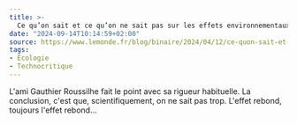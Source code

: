 ```yaml
---
title: >-
  Ce qu’on sait et ce qu’on ne sait pas sur les effets environnementaux de la numérisation
date: "2024-09-14T10:14:59+02:00"
source: https://www.lemonde.fr/blog/binaire/2024/04/12/ce-quon-sait-et-ce-quon-ne-sait-pas-sur-les-effets-environnementaux-de-la-numerisation/
tags:
- Écologie
- Technocritique
---
```


L'ami Gauthier Roussilhe fait le point avec sa rigueur habituelle. 
La conclusion, c'est que, scientifiquement, on ne sait pas trop. 
L'effet rebond, toujours l'effet rebond...